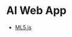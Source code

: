 
# AI Web App

- [ML5.js](./ml5.md)

<!--
- [Teachable Machine](https://teachablemachine.withgoogle.com/)
- [TensorFlow.js](https://www.tensorflow.org/js)
-->
